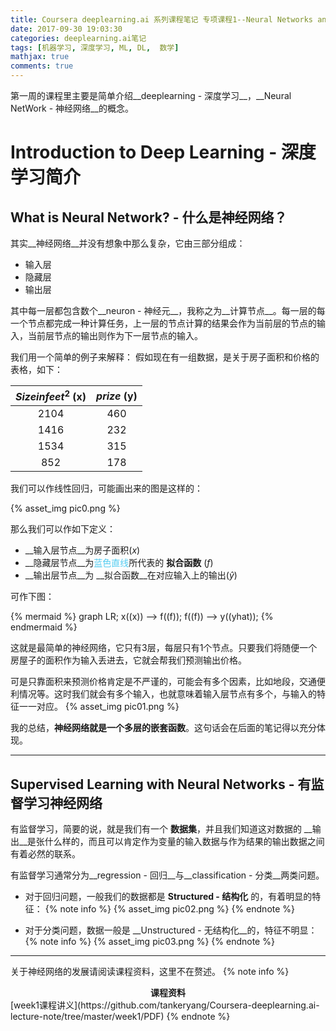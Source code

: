 ```yaml
---
title: Coursera deeplearning.ai 系列课程笔记 专项课程1--Neural Networks and Deep Learning_week1
date: 2017-09-30 19:03:30
categories: deeplearning.ai笔记
tags: [机器学习, 深度学习, ML, DL,  数学]
mathjax: true
comments: true
---
```


第一周的课程里主要是简单介绍__deeplearning - 深度学习__，__Neural NetWork - 神经网络__的概念。

<!--more-->

# Introduction to Deep Learning - 深度学习简介
## What is Neural Network? - 什么是神经网络？
其实__神经网络__并没有想象中那么复杂，它由三部分组成：
* 输入层
* 隐藏层
* 输出层

其中每一层都包含数个__neuron - 神经元__，我称之为__计算节点__。每一层的每一个节点都完成一种计算任务，上一层的节点计算的结果会作为当前层的节点的输入，当前层节点的输出则作为下一层节点的输入。

我们用一个简单的例子来解释：
假如现在有一组数据，是关于房子面积和价格的表格，如下：

|$Size in feet^{2}$ (x)|$prize$ (y)|
|:---:|:---:|
|2104|460|
|1416|232|
|1534|315|
|852|178|

我们可以作线性回归，可能画出来的图是这样的：

{% asset_img pic0.png %}

那么我们可以作如下定义：
* __输入层节点__为房子面积$(x)$
* __隐藏层节点__为<font color="#50ccf1">蓝色直线</font>所代表的 __拟合函数__ $(f)$
* __输出层节点__为 __拟合函数__在对应输入上的输出$(\hat{y})$

可作下图：

{% mermaid %}
graph LR;
    x((x)) --> f((f));
    f((f)) --> y((yhat));
{% endmermaid %}

这就是最简单的神经网络，它只有$3$层，每层只有$1$个节点。只要我们将随便一个房屋子的面积作为输入丢进去，它就会帮我们预测输出价格。

可是只靠面积来预测价格肯定是不严谨的，可能会有多个因素，比如地段，交通便利情况等。这时我们就会有多个输入，也就意味着输入层节点有多个，与输入的特征一一对应。
{% asset_img pic01.png %}

我的总结，__神经网络就是一个多层的嵌套函数__。这句话会在后面的笔记得以充分体现。

---

## Supervised Learning with Neural Networks - 有监督学习神经网络
有监督学习，简要的说，就是我们有一个 __数据集__，并且我们知道这对数据的 __输出__是张什么样的，而且可以肯定作为变量的输入数据与作为结果的输出数据之间有着必然的联系。

有监督学习通常分为__regression - 回归__与__classification - 分类__两类问题。
* 对于回归问题，一般我们的数据都是 __Structured - 结构化__ 的，有着明显的特征：
{% note info %}
{% asset_img pic02.png %}
{% endnote %}

* 对于分类问题，数据一般是 __Unstructured - 无结构化__的，特征不明显：
{% note info %}
{% asset_img pic03.png %}
{% endnote %}

---
关于神经网络的发展请阅读课程资料，这里不在赘述。
{% note info %}
<center><strong>课程资料</strong></center>
[week1课程讲义](https://github.com/tankeryang/Coursera-deeplearning.ai-lecture-note/tree/master/week1/PDF)
{% endnote %}